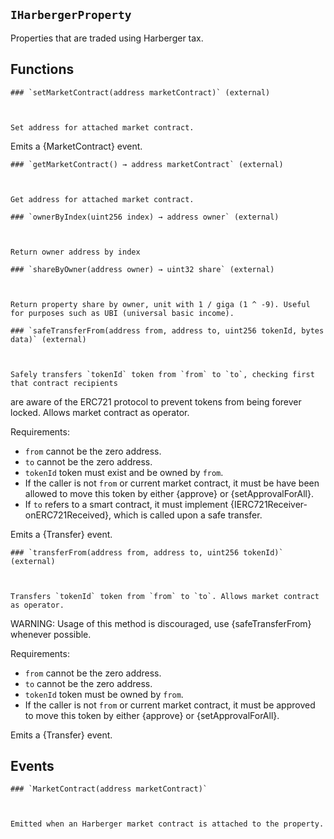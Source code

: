 ## `IHarbergerProperty`



Properties that are traded using Harberger tax.


  ## Functions
    ### `setMarketContract(address marketContract)` (external)

    

    Set address for attached market contract.

Emits a {MarketContract} event.

    ### `getMarketContract() → address marketContract` (external)

    

    Get address for attached market contract.

    ### `ownerByIndex(uint256 index) → address owner` (external)

    

    Return owner address by index

    ### `shareByOwner(address owner) → uint32 share` (external)

    

    Return property share by owner, unit with 1 / giga (1 ^ -9). Useful for purposes such as UBI (universal basic income).

    ### `safeTransferFrom(address from, address to, uint256 tokenId, bytes data)` (external)

    

    Safely transfers `tokenId` token from `from` to `to`, checking first that contract recipients
are aware of the ERC721 protocol to prevent tokens from being forever locked. Allows market contract as operator.

Requirements:

- `from` cannot be the zero address.
- `to` cannot be the zero address.
- `tokenId` token must exist and be owned by `from`.
- If the caller is not `from` or current market contract, it must be have been allowed to move this token by either {approve} or {setApprovalForAll}.
- If `to` refers to a smart contract, it must implement {IERC721Receiver-onERC721Received}, which is called upon a safe transfer.

Emits a {Transfer} event.

    ### `transferFrom(address from, address to, uint256 tokenId)` (external)

    

    Transfers `tokenId` token from `from` to `to`. Allows market contract as operator.

WARNING: Usage of this method is discouraged, use {safeTransferFrom} whenever possible.

Requirements:

- `from` cannot be the zero address.
- `to` cannot be the zero address.
- `tokenId` token must be owned by `from`.
- If the caller is not `from` or current market contract, it must be approved to move this token by either {approve} or {setApprovalForAll}.

Emits a {Transfer} event.


  ## Events
    ### `MarketContract(address marketContract)`

    

    Emitted when an Harberger market contract is attached to the property.



